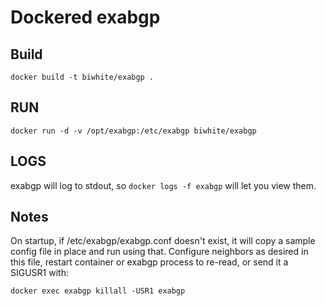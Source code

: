 # Dockered exabgp #

## Build ##

```
docker build -t biwhite/exabgp .
```

## RUN ##

```
docker run -d -v /opt/exabgp:/etc/exabgp biwhite/exabgp
```

## LOGS ##

exabgp will log to stdout, so ```docker logs -f exabgp``` will let you view them.

## Notes ##

On startup, if /etc/exabgp/exabgp.conf doesn't exist, it will copy a sample config file in place and run using that.
Configure neighbors as desired in this file, restart container or exabgp process to re-read, or send it a SIGUSR1 with:
```
docker exec exabgp killall -USR1 exabgp
```
